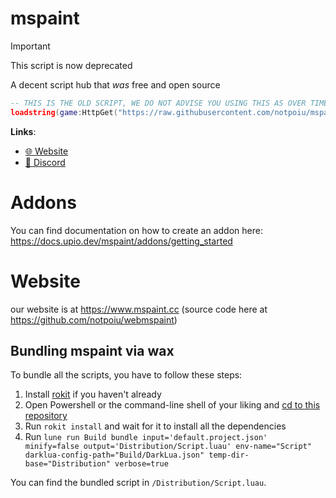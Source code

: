 # mspaint
> [!IMPORTANT]
> This script is now deprecated

A decent script hub that *was* free and open source

```lua
-- THIS IS THE OLD SCRIPT, WE DO NOT ADVISE YOU USING THIS AS OVER TIME STUFF WILL GET PATCHED
loadstring(game:HttpGet("https://raw.githubusercontent.com/notpoiu/mspaint/main/main.lua"))()
```

**Links**:
- [🌐 Website](https://www.mspaint.cc/)
- [💬 Discord](https://discord.gg/mspaint)

# Addons
You can find documentation on how to create an addon here: https://docs.upio.dev/mspaint/addons/getting_started

# Website
our website is at https://www.mspaint.cc (source code here at https://github.com/notpoiu/webmspaint)

## Bundling mspaint via wax
To bundle all the scripts, you have to follow these steps:

1. Install [rokit](https://github.com/rojo-rbx/rokit) if you haven't already
2. Open Powershell or the command-line shell of your liking and [cd to this repository](https://www.quora.com/What-does-it-mean-to-CD-into-a-directory-and-how-can-I-do-that-Can-someone-explain-it-in-a-laymans-term)
3. Run `rokit install` and wait for it to install all the dependencies
4. Run `lune run Build bundle input='default.project.json' minify=false output='Distribution/Script.luau' env-name="Script" darklua-config-path="Build/DarkLua.json" temp-dir-base="Distribution" verbose=true`

You can find the bundled script in `/Distribution/Script.luau`.
